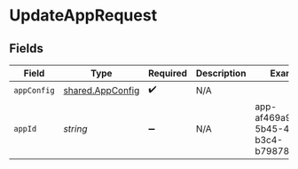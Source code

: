 # UpdateAppRequest


## Fields

| Field                                                       | Type                                                        | Required                                                    | Description                                                 | Example                                                     |
| ----------------------------------------------------------- | ----------------------------------------------------------- | ----------------------------------------------------------- | ----------------------------------------------------------- | ----------------------------------------------------------- |
| `appConfig`                                                 | [shared.AppConfig](../../../sdk/models/shared/appconfig.md) | :heavy_check_mark:                                          | N/A                                                         |                                                             |
| `appId`                                                     | *string*                                                    | :heavy_minus_sign:                                          | N/A                                                         | app-af469a92-5b45-4565-b3c4-b79878de67d2                    |
